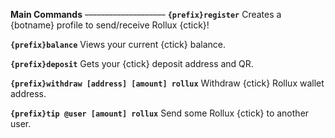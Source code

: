 **Main Commands**
~~--------------------~~
**`{prefix}register`** Creates a {botname} profile to send/receive Rollux {ctick}!

**`{prefix}balance`** Views your current {ctick} balance.

**`{prefix}deposit`** Gets your {ctick} deposit address and QR.

**`{prefix}withdraw [address] [amount] rollux`** Withdraw {ctick} Rollux wallet address.

**`{prefix}tip @user [amount] rollux`** Send some Rollux {ctick} to another user.
